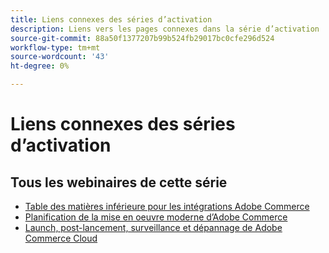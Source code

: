 ```yaml
---
title: Liens connexes des séries d’activation
description: Liens vers les pages connexes dans la série d’activation
source-git-commit: 88a50f1377207b99b524fb29017bc0cfe296d524
workflow-type: tm+mt
source-wordcount: '43'
ht-degree: 0%

---
```


# Liens connexes des séries d’activation

## Tous les webinaires de cette série

* [Table des matières inférieure pour les intégrations Adobe Commerce](../enablement-series/lower-total-cost-of-owership-commerce-integrations.md)
* [Planification de la mise en oeuvre moderne d’Adobe Commerce](../enablement-series/planning-the-modern-adobe-commerce-implementation.md)
* [Launch, post-lancement, surveillance et dépannage de Adobe Commerce Cloud](../enablement-series/launch-post-launch-monitoring-and-troubleshooting.md)

